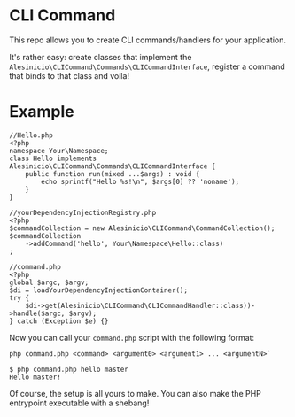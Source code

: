 # CLI Command
This repo allows you to create CLI commands/handlers for your application.

It's rather easy: create classes that implement the `Alesinicio\CLICommand\Commands\CLICommandInterface`, register a command that binds to that class and voila!

# Example


```
//Hello.php
<?php
namespace Your\Namespace;
class Hello implements Alesinicio\CLICommand\Commands\CLICommandInterface {
    public function run(mixed ...$args) : void {
        echo sprintf("Hello %s!\n", $args[0] ?? 'noname');
    }
}

//yourDependencyInjectionRegistry.php
<?php
$commandCollection = new Alesinicio\CLICommand\CommandCollection();
$commandCollection
    ->addCommand('hello', Your\Namespace\Hello::class)
;

//command.php
<?php
global $argc, $argv;
$di = loadYourDependencyInjectionContainer();
try {
	$di->get(Alesinicio\CLICommand\CLICommandHandler::class))->handle($argc, $argv);
} catch (Exception $e) {}

```
Now you can call your `command.php` script with the following format:

```
php command.php <command> <argument0> <argument1> ... <argumentN>`

$ php command.php hello master
Hello master!
```

Of course, the setup is all yours to make. You can also make the PHP entrypoint executable with a shebang!